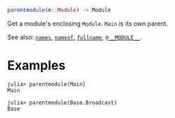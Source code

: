 ```julia
parentmodule(m::Module) -> Module
```

Get a module's enclosing `Module`. `Main` is its own parent.

See also: [`names`](@ref), [`nameof`](@ref), [`fullname`](@ref), [`@__MODULE__`](@ref).

# Examples

```jldoctest
julia> parentmodule(Main)
Main

julia> parentmodule(Base.Broadcast)
Base
```
